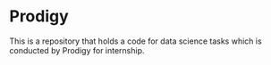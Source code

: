 # Prodigy
This is a repository that holds a code for data science tasks which is conducted by Prodigy for internship. 
